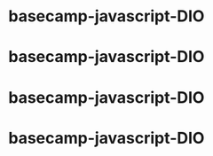 # basecamp-javascript-DIO
# basecamp-javascript-DIO
# basecamp-javascript-DIO
# basecamp-javascript-DIO
